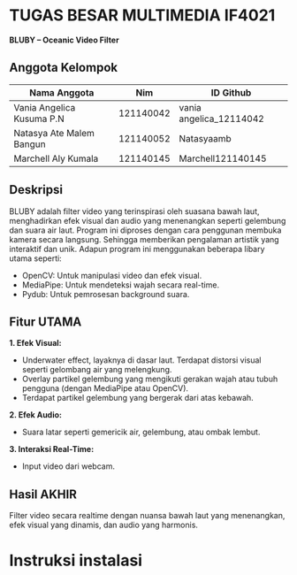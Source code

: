 # TUGAS BESAR MULTIMEDIA IF4021
**BLUBY – Oceanic Video Filter** 

## Anggota Kelompok 
|         Nama Anggota      |    Nim    |         ID Github       |
|---------------------------|-----------|------------------------ |
| Vania Angelica Kusuma P.N | 121140042 | vania angelica_12114042 |
| Natasya Ate Malem Bangun  | 121140052 | Natasyaamb              |
| Marchell Aly Kumala       | 121140145 | Marchell121140145       |

## Deskripsi
BLUBY adalah filter video yang terinspirasi oleh suasana bawah laut, menghadirkan efek visual dan audio yang menenangkan seperti gelembung dan suara air laut. Program ini diproses dengan cara penggunan membuka kamera secara langsung. Sehingga memberikan pengalaman artistik yang interaktif dan unik. Adapun program ini menggunakan beberapa libary utama seperti:
- OpenCV: Untuk manipulasi video dan efek visual.
- MediaPipe: Untuk mendeteksi wajah secara real-time.
- Pydub: Untuk pemrosesan background suara.

## Fitur UTAMA 
**1. Efek Visual:**
- Underwater effect, layaknya di dasar laut. Terdapat distorsi visual seperti gelombang air yang melengkung. 
- Overlay partikel gelembung yang mengikuti gerakan wajah atau tubuh pengguna (dengan MediaPipe atau OpenCV).
- Terdapat partikel gelembung yang bergerak dari atas kebawah.

**2. Efek Audio:**
- Suara latar seperti gemericik air, gelembung, atau ombak lembut.

**3. Interaksi Real-Time:**
- Input video dari webcam. 

## Hasil AKHIR 
Filter video secara realtime dengan nuansa bawah laut yang menenangkan, efek visual yang dinamis, dan audio yang harmonis.

# Instruksi instalasi 



